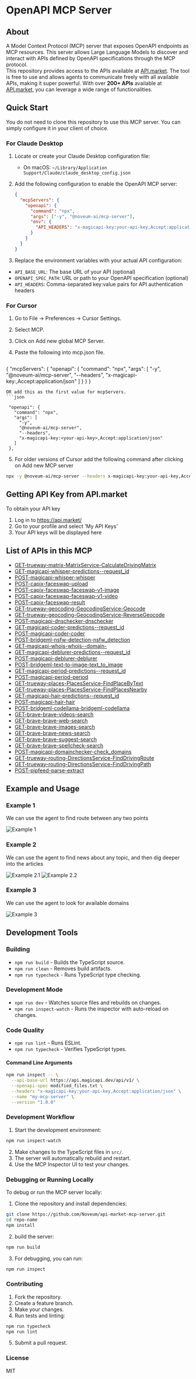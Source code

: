 # OpenAPI MCP Server

## About
A Model Context Protocol (MCP) server that exposes OpenAPI endpoints as MCP resources. This server allows Large Language Models to discover and interact with APIs defined by OpenAPI specifications through the MCP protocol.  
This repository provides access to the APIs available at [API.market](https://api.market/). The tool is free to use and allows agents to communicate freely with all available APIs, making it super powerful. With over **200+ APIs** available at [API.market](https://api.market/), you can leverage a wide range of functionalities.

## Quick Start

You do not need to clone this repository to use this MCP server. You can simply configure it in your client of choice.

### For Claude Desktop
1. Locate or create your Claude Desktop configuration file:
   - On macOS: `~/Library/Application Support/Claude/claude_desktop_config.json`
2. Add the following configuration to enable the OpenAPI MCP server:
   ```json
   {
     "mcpServers": {
       "openapi": {
         "command": "npx",
         "args": ["-y", "@noveum-ai/mcp-server"],
         "env": {
           "API_HEADERS": "x-magicapi-key:your-api-key,Accept:application/json"
         }
       }
     }
   }
   ```

3. Replace the environment variables with your actual API configuration:
 - `API_BASE_URL`: The base URL of your API (optional)
 - `OPENAPI_SPEC_PATH`: URL or path to your OpenAPI specification (optional)
 - `API_HEADERS`: Comma-separated key:value pairs for API authentication headers

### For Cursor
1. Go to File -> Preferences -> Cursor Settings.
2. Select MCP.
3. Click on Add new global MCP Server.
4. Paste the following into mcp.json file.

   ```json
{
  "mcpServers": {
    "openapi": {
      "command": "npx",
      "args": [
        "-y",
        "@noveum-ai/mcp-server",
        "--headers",
        "x-magicapi-key:<your-api-key>,Accept:application/json"
      ]
    }
  }
}
   ```
OR add this as the first value for mcpServers.
  ```json
  
    "openapi": {
      "command": "npx",
      "args": [
        "-y",
        "@noveum-ai/mcp-server",
        "--headers",
        "x-magicapi-key:<your-api-key>,Accept:application/json"
      ]
    },
   ```
5. For older versions of Cursor add the following command after clicking on Add new MCP server 
  ```bash
  npx -y @noveum-ai/mcp-server --headers x-magicapi-key:your-api-key,Accept:application/json
  ```
## Getting API Key from API.market

 To obtain your API key
 1. Log in to https://api.market/
 2. Go to your profile and select 'My API Keys'
 3. Your API keys will be displayed here

## List of APIs in this MCP

- [GET-trueway-matrix-MatrixService-CalculateDrivingMatrix](https://api.market/store/trueway/matrix)
- [GET-magicapi-whisper-predictions--request_id](https://api.market/store/magicapi/whisper)
- [POST-magicapi-whisper-whisper](https://api.market/store/magicapi/whisper)
- [POST-capix-faceswap-upload](https://api.market/store/capix/faceswap)
- [POST-capix-faceswap-faceswap-v1-image](https://api.market/store/capix/faceswap)
- [POST-capix-faceswap-faceswap-v1-video](https://api.market/store/capix/faceswap)
- [POST-capix-faceswap-result](https://api.market/store/capix/faceswap)
- [GET-trueway-geocoding-GeocodingService-Geocode](https://api.market/store/trueway/geocoding)
- [GET-trueway-geocoding-GeocodingService-ReverseGeocode](https://api.market/store/trueway/geocoding)
- [POST-magicapi-dnschecker-dnschecker](https://api.market/store/magicapi/dnschecker)
- [GET-magicapi-coder-predictions--request_id](https://api.market/store/magicapi/coder)
- [POST-magicapi-coder-coder](https://api.market/store/magicapi/coder)
- [POST-bridgeml-nsfw-detection-nsfw_detection](https://api.market/store/bridgeml/nsfw)
- [GET-magicapi-whois-whois--domain-](https://api.market/store/magicapi/whois)
- [GET-magicapi-deblurer-predictions--request_id](https://api.market/store/magicapi/deblurer)
- [POST-magicapi-deblurer-deblurer](https://api.market/store/magicapi/deblurer)
- [POST-bridgeml-text-to-image-text_to_image](https://api.market/store/bridgeml/text)
- [GET-magicapi-period-predictions--request_id](https://api.market/store/magicapi/period)
- [POST-magicapi-period-period](https://api.market/store/magicapi/period)
- [GET-trueway-places-PlacesService-FindPlaceByText](https://api.market/store/trueway/places)
- [GET-trueway-places-PlacesService-FindPlacesNearby](https://api.market/store/trueway/places)
- [GET-magicapi-hair-predictions--request_id](https://api.market/store/magicapi/hair)
- [POST-magicapi-hair-hair](https://api.market/store/magicapi/hair)
- [POST-bridgeml-codellama-bridgeml-codellama](https://api.market/store/bridgeml/codellama)
- [GET-brave-brave-videos-search](https://api.market/store/brave/brave)
- [GET-brave-brave-web-search](https://api.market/store/brave/brave)
- [GET-brave-brave-images-search](https://api.market/store/brave/brave)
- [GET-brave-brave-news-search](https://api.market/store/brave/brave)
- [GET-brave-brave-suggest-search](https://api.market/store/brave/brave)
- [GET-brave-brave-spellcheck-search](https://api.market/store/brave/brave)
- [POST-magicapi-domainchecker-check_domains](https://api.market/store/magicapi/domainchecker)
- [GET-trueway-routing-DirectionsService-FindDrivingRoute](https://api.market/store/trueway/routing)
- [GET-trueway-routing-DirectionsService-FindDrivingPath](https://api.market/store/trueway/routing)
- [POST-pipfeed-parse-extract](https://api.market/store/pipfeed/parse)

## Example and Usage
### Example 1
We can use the agent to find route between any two points

![Example 1](./images/example1.png "Example 1")

### Example 2
We can use the agent to find news about any topic, and then dig deeper into the articles

![Example 2.1](./images/example2.1.png "Example 2.1")
![Example 2.2](./images/example2.2.png "Example 2.2")

### Example 3
We can use the agent to look for available domains

![Example 3](./images/example3.png "Example 3")

## Development Tools

### Building
- `npm run build` - Builds the TypeScript source.
- `npm run clean` - Removes build artifacts.
- `npm run typecheck` - Runs TypeScript type checking.

### Development Mode
- `npm run dev` - Watches source files and rebuilds on changes.
- `npm run inspect-watch` - Runs the inspector with auto-reload on changes.

### Code Quality
- `npm run lint` - Runs ESLint.
- `npm run typecheck` - Verifies TypeScript types.

<!-- ##### Set Environment Variables:
Configure your environment by running the following commands:
```bash
export OPENAPI_SPEC_PATH=modified_files.txt # optional
export API_BASE_URL=https://api.magicapi.dev/api/v1/ # optional
export API_HEADERS="x-magicapi-key:your-api-key,Accept:application/json"
``` -->

#### Command Line Arguments
```bash
npm run inspect -- \
  --api-base-url https://api.magicapi.dev/api/v1/ \
  --openapi-spec modified_files.txt \
  --headers "x-magicapi-key:your-api-key,Accept:application/json" \
  --name "my-mcp-server" \
  --version "1.0.0"
```

### Development Workflow
1. Start the development environment:
```bash
npm run inspect-watch
```
2. Make changes to the TypeScript files in `src/`.
3. The server will automatically rebuild and restart.
4. Use the MCP Inspector UI to test your changes.

### Debugging or Running Locally
To debug or run the MCP server locally:
1. Clone the repository and install dependencies:
```bash
git clone https://github.com/Noveum/api-market-mcp-server.git
cd repo-name
npm install
```
2. build the server:
```bash
npm run build
```
3. For debugging, you can run:
```bash
npm run inspect 
```

### Contributing
1. Fork the repository.
2. Create a feature branch.
3. Make your changes.
4. Run tests and linting:
```bash
npm run typecheck
npm run lint
```
5. Submit a pull request.

### License
MIT

